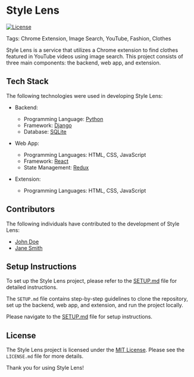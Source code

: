 # Style Lens

[![License](https://img.shields.io/badge/License-MIT-blue.svg)](./LICENSE.md)

Tags: Chrome Extension, Image Search, YouTube, Fashion, Clothes

Style Lens is a service that utilizes a Chrome extension to find clothes featured in YouTube videos using image search. This project consists of three main components: the backend, web app, and extension.

## Tech Stack

The following technologies were used in developing Style Lens:

- Backend:
  - Programming Language: [Python](https://www.python.org/)
  - Framework: [Django](https://www.djangoproject.com/)
  - Database: [SQLite](https://www.sqlite.org/)

- Web App:
  - Programming Languages: HTML, CSS, JavaScript
  - Framework: [React](https://reactjs.org/)
  - State Management: [Redux](https://redux.js.org/)

- Extension:
  - Programming Languages: HTML, CSS, JavaScript

## Contributors

The following individuals have contributed to the development of Style Lens:

- [John Doe](https://github.com/johndoe)
- [Jane Smith](https://github.com/janesmith)

## Setup Instructions

To set up the Style Lens project, please refer to the [SETUP.md](./SETUP.md) file for detailed instructions.

The `SETUP.md` file contains step-by-step guidelines to clone the repository, set up the backend, web app, and extension, and run the project locally.

Please navigate to the [SETUP.md](./SETUP.md) file for setup instructions.

## License

The Style Lens project is licensed under the [MIT License](./LICENSE.md). Please see the `LICENSE.md` file for more details.

Thank you for using Style Lens!
